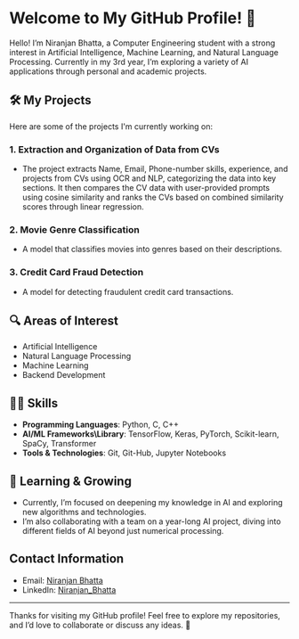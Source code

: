 # Welcome to My GitHub Profile! 👋

Hello! I’m Niranjan Bhatta, a Computer Engineering student with a strong interest in Artificial Intelligence, Machine Learning, and Natural Language Processing. Currently in my 3rd year, I’m exploring a variety of AI applications through personal and academic projects.

## 🛠️ My Projects
Here are some of the projects I'm currently working on:
### 1. **Extraction and Organization of Data from CVs** 
 - The project extracts Name, Email, Phone-number skills, experience, and projects from CVs using OCR and NLP, categorizing the data into key sections. It then compares the CV data with user-provided prompts using cosine similarity and ranks the CVs based on combined similarity scores through linear regression.
### 2. **Movie Genre Classification**
- A model that classifies movies into genres based on their descriptions.
### 3. **Credit Card Fraud Detection**
- A model for detecting fraudulent credit card transactions.


## 🔍 Areas of Interest
- Artificial Intelligence
- Natural Language Processing
- Machine Learning
- Backend Development

## 🧑‍💻 Skills
- **Programming Languages**: Python, C, C++
- **AI/ML Frameworks\Library**: TensorFlow, Keras, PyTorch, Scikit-learn, SpaCy, Transformer
- **Tools & Technologies**: Git, Git-Hub, Jupyter Notebooks

## 🌱 Learning & Growing
- Currently, I’m focused on deepening my knowledge in AI and exploring new algorithms and technologies.
- I’m also collaborating with a team on a year-long AI project, diving into different fields of AI beyond just numerical processing.

## Contact Information

- Email: [Niranjan Bhatta](mailto:bhattaniranjan130@gmail.com)
- LinkedIn: [Niranjan_Bhatta](https://www.linkedin.com/in/niranjanbhatta)

---

Thanks for visiting my GitHub profile! Feel free to explore my repositories, and I’d love to collaborate or discuss any ideas. 🚀
